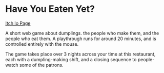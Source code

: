 # Have You Eaten Yet?
[Itch Io Page](https://caps-collective.itch.io/have-you-eaten-yet)

A short web game about dumplings. the people who make them, and the people who eat them. A playthrough runs for around 20 minutes, and is controlled entirely with the mouse.

The game takes place over 3 nights across your time at this restaurant, each with a dumpling-making shift, and a closing sequence to people-watch some of the patrons.
